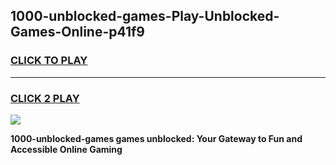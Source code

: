 
## 1000-unblocked-games-Play-Unblocked-Games-Online-p41f9
<h3>
<a href="https://premium76.site?title=1000-unblocked-games&ref=25A">CLICK TO PLAY</a></h3>
<hr>

<h3>
<a href="https://premium76.site?title=1000-unblocked-games&ref=25A">CLICK 2 PLAY</a>
  
</h3>

<a href="https://premium76.site?title=1000-unblocked-games&ref=25A"><img src="https://clearcache.store/games.png"></a>


**1000-unblocked-games games unblocked: Your Gateway to Fun and Accessible Online Gaming**

